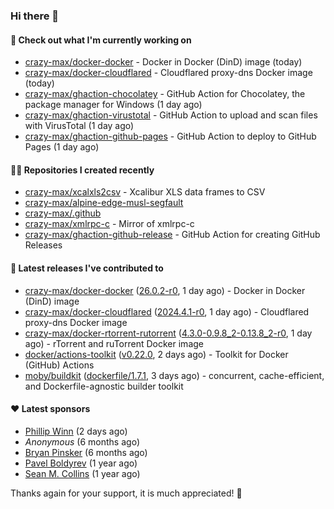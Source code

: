 ### Hi there 👋

#### 👷 Check out what I'm currently working on

- [crazy-max/docker-docker](https://github.com/crazy-max/docker-docker) - Docker in Docker (DinD) image (today)
- [crazy-max/docker-cloudflared](https://github.com/crazy-max/docker-cloudflared) - Cloudflared proxy-dns Docker image (today)
- [crazy-max/ghaction-chocolatey](https://github.com/crazy-max/ghaction-chocolatey) - GitHub Action for Chocolatey, the package manager for Windows (1 day ago)
- [crazy-max/ghaction-virustotal](https://github.com/crazy-max/ghaction-virustotal) - GitHub Action to upload and scan files with VirusTotal (1 day ago)
- [crazy-max/ghaction-github-pages](https://github.com/crazy-max/ghaction-github-pages) - GitHub Action to deploy to GitHub Pages (1 day ago)

#### 👨‍💻 Repositories I created recently

- [crazy-max/xcalxls2csv](https://github.com/crazy-max/xcalxls2csv) - Xcalibur XLS data frames to CSV
- [crazy-max/alpine-edge-musl-segfault](https://github.com/crazy-max/alpine-edge-musl-segfault)
- [crazy-max/.github](https://github.com/crazy-max/.github)
- [crazy-max/xmlrpc-c](https://github.com/crazy-max/xmlrpc-c) - Mirror of xmlrpc-c
- [crazy-max/ghaction-github-release](https://github.com/crazy-max/ghaction-github-release) - GitHub Action for creating GitHub Releases

#### 🚀 Latest releases I've contributed to

- [crazy-max/docker-docker](https://github.com/crazy-max/docker-docker) ([26.0.2-r0](https://github.com/crazy-max/docker-docker/releases/tag/26.0.2-r0), 1 day ago) - Docker in Docker (DinD) image
- [crazy-max/docker-cloudflared](https://github.com/crazy-max/docker-cloudflared) ([2024.4.1-r0](https://github.com/crazy-max/docker-cloudflared/releases/tag/2024.4.1-r0), 1 day ago) - Cloudflared proxy-dns Docker image
- [crazy-max/docker-rtorrent-rutorrent](https://github.com/crazy-max/docker-rtorrent-rutorrent) ([4.3.0-0.9.8_2-0.13.8_2-r0](https://github.com/crazy-max/docker-rtorrent-rutorrent/releases/tag/4.3.0-0.9.8_2-0.13.8_2-r0), 1 day ago) - rTorrent and ruTorrent Docker image
- [docker/actions-toolkit](https://github.com/docker/actions-toolkit) ([v0.22.0](https://github.com/docker/actions-toolkit/releases/tag/v0.22.0), 2 days ago) - Toolkit for Docker (GitHub) Actions
- [moby/buildkit](https://github.com/moby/buildkit) ([dockerfile/1.7.1](https://github.com/moby/buildkit/releases/tag/dockerfile/1.7.1), 3 days ago) - concurrent, cache-efficient, and Dockerfile-agnostic builder toolkit

#### ❤️ Latest sponsors
- [Phillip Winn](https://github.com/pwinnski) (2 days ago)
- _Anonymous_ (6 months ago)
- [Bryan Pinsker](https://github.com/BryanPinsker) (6 months ago)
- [Pavel Boldyrev](https://github.com/bpg) (1 year ago)
- [Sean M. Collins](https://github.com/sc68cal) (1 year ago)

Thanks again for your support, it is much appreciated! 🙏
